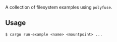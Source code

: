 A collection of filesystem examples using `polyfuse`.

## Usage

```shell-session
$ cargo run-example <name> <mountpoint> ...
```
